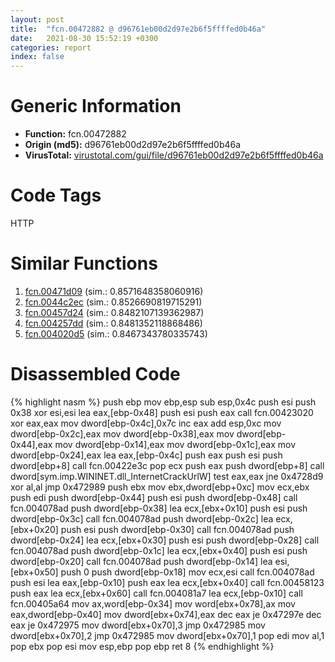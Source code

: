 ```yaml
---
layout: post
title:  "fcn.00472882 @ d96761eb00d2d97e2b6f5ffffed0b46a"
date:   2021-08-30 15:52:19 +0300
categories: report
index: false
---
```


# Generic Information
- **Function:** fcn.00472882
- **Origin (md5):** d96761eb00d2d97e2b6f5ffffed0b46a
- **VirusTotal:** [virustotal.com/gui/file/d96761eb00d2d97e2b6f5ffffed0b46a][virustotal_ref]

# Code Tags
<span class="tag" id="HTTP">HTTP</span>


# Similar Functions

1. [fcn.00471d09][similar_1_ref] (sim.: 0.8571648358060916)
2. [fcn.0044c2ec][similar_2_ref] (sim.: 0.8526690819715291)
3. [fcn.00457d24][similar_3_ref] (sim.: 0.8482107139362987)
4. [fcn.004257dd][similar_4_ref] (sim.: 0.8481352118868486)
5. [fcn.004020d5][similar_5_ref] (sim.: 0.8467343780335743)


# Disassembled Code

{% highlight nasm %}
push ebp
mov ebp,esp
sub esp,0x4c
push esi
push 0x38
xor esi,esi
lea eax,[ebp-0x48]
push esi
push eax
call fcn.00423020
xor eax,eax
mov dword[ebp-0x4c],0x7c
inc eax
add esp,0xc
mov dword[ebp-0x2c],eax
mov dword[ebp-0x38],eax
mov dword[ebp-0x44],eax
mov dword[ebp-0x14],eax
mov dword[ebp-0x1c],eax
mov dword[ebp-0x24],eax
lea eax,[ebp-0x4c]
push eax
push esi
push dword[ebp+8]
call fcn.00422e3c
pop ecx
push eax
push dword[ebp+8]
call dword[sym.imp.WININET.dll_InternetCrackUrlW]
test eax,eax
jne 0x4728d9
xor al,al
jmp 0x472989
push ebx
mov ebx,dword[ebp+0xc]
mov ecx,ebx
push edi
push dword[ebp-0x44]
push esi
push dword[ebp-0x48]
call fcn.004078ad
push dword[ebp-0x38]
lea ecx,[ebx+0x10]
push esi
push dword[ebp-0x3c]
call fcn.004078ad
push dword[ebp-0x2c]
lea ecx,[ebx+0x20]
push esi
push dword[ebp-0x30]
call fcn.004078ad
push dword[ebp-0x24]
lea ecx,[ebx+0x30]
push esi
push dword[ebp-0x28]
call fcn.004078ad
push dword[ebp-0x1c]
lea ecx,[ebx+0x40]
push esi
push dword[ebp-0x20]
call fcn.004078ad
push dword[ebp-0x14]
lea esi,[ebx+0x50]
push 0
push dword[ebp-0x18]
mov ecx,esi
call fcn.004078ad
push esi
lea eax,[ebp-0x10]
push eax
lea ecx,[ebx+0x40]
call fcn.00458123
push eax
lea ecx,[ebx+0x60]
call fcn.004081a7
lea ecx,[ebp-0x10]
call fcn.00405a64
mov ax,word[ebp-0x34]
mov word[ebx+0x78],ax
mov eax,dword[ebp-0x40]
mov dword[ebx+0x74],eax
dec eax
je 0x47297e
dec eax
je 0x472975
mov dword[ebx+0x70],3
jmp 0x472985
mov dword[ebx+0x70],2
jmp 0x472985
mov dword[ebx+0x70],1
pop edi
mov al,1
pop ebx
pop esi
mov esp,ebp
pop ebp
ret 8
{% endhighlight %}


[similar_1_ref]: /report/fcn.00471d09@d96761eb00d2d97e2b6f5ffffed0b46a
[similar_2_ref]: /report/fcn.0044c2ec@ab923633032c47ff6d9c40ed36a40b2b
[similar_3_ref]: /report/fcn.00457d24@d96761eb00d2d97e2b6f5ffffed0b46a
[similar_4_ref]: /report/fcn.004257dd@805156a7be59534194996cc728d4bbeb
[similar_5_ref]: /report/fcn.004020d5@6c5b0418e4a4c57d99cda47d2717045d
[virustotal_ref]: https://www.virustotal.com/gui/file/d96761eb00d2d97e2b6f5ffffed0b46a